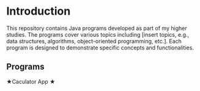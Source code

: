 # Introduction

This repository contains Java programs developed as part of my higher studies. The programs cover various topics including [insert topics, e.g., data structures, algorithms, object-oriented programming, etc.]. Each program is designed to demonstrate specific concepts and functionalities.

## Programs
★Caculator App 
★